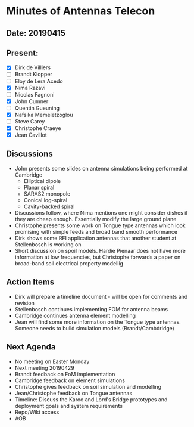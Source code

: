 # Minutes of Antennas Telecon
## Date: 20190415
## Present: 
- [x] Dirk de Villiers
- [ ] Brandt Klopper
- [ ] Eloy de Lera Acedo
- [x] Nima Razavi
- [ ] Nicolas Fagnoni
- [x] John Cumner
- [ ] Quentin Gueuning
- [x] Nafsika Memeletzoglou
- [ ] Steve Carey
- [x] Christophe Craeye
- [x] Jean Cavillot

## Discussions
- John presents some slides on antenna simulations being performed at Cambridge
    - Elliptical dipole
    - Planar spiral
    - SARAS2 monopole
    - Conical log-spiral
    - Cavity-backed spiral
- Discussions follow, where Nima mentions one might consider dishes if they are cheap enough.  Essentially modify the large ground plane
- Christophe presents some work on Tongue type antennas which look promising with simple feeds and broad band smooth performance
- Dirk shows some RFI application antennas that another student at Stellenbosch is working on
- Short discussion on spoil models.  Hardie Pienaar does not have more information at low frequencies, but Christophe forwards a paper on broad-band soil electrical property modellig

## Action Items
- Dirk will prepare a timeline document - will be open for comments and revision
- Stellenbosch continues implementing FOM for antenna beams
- Cambridge continues antenna element modelling
- Jean will find some more information on the Tongue type antennas.  Someone needs to build simulation models (Brandt/Cambdridge)

## Next Agenda
- No meeting on Easter Monday
- Next meeting 20190429
- Brandt feedback on FoM implementation
- Cambridge feedback on element simulations
- Christophe gives feedback on soil simulation and modelling
- Jean/Christophe feedback on Tongue antennas
- Timeline: Discuss the Karoo and Lord's Bridge prototypes and deployment goals and system requirements
- Repo/Wiki access
- AOB
